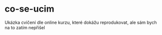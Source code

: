 # co-se-ucim
Ukázka cvičení dle online kurzu, které dokážu reprodukovat, ale sám bych na to zatím nepřišel
